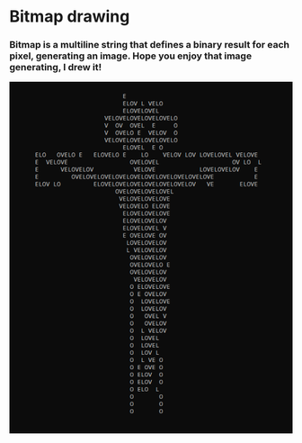 # Bitmap drawing

### Bitmap is a multiline string that defines a binary result for each pixel, generating an image. Hope you enjoy that image generating, I drew it!

![alt text](https://github.com/MiguelRFerreiraF/Bitmap_drawing/blob/main/image_of_bitmap.png "my art")
